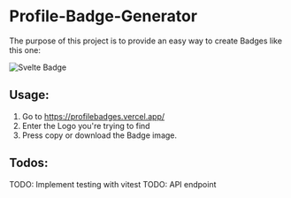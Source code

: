 # Profile-Badge-Generator

The purpose of this project is to provide an easy way to create Badges like this one: 

![Svelte Badge](https://img.shields.io/badge/Svelte-FF3E00?style=for-the-badge&logo=Svelte&logoColor=FFFFFF)

## Usage: 

1. Go to https://profilebadges.vercel.app/
2. Enter the Logo you're trying to find
3. Press copy or download the Badge image.

## Todos:

TODO: Implement testing with vitest
TODO: API endpoint